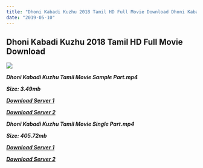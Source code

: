 ```yaml
---
title: "Dhoni Kabadi Kuzhu 2018 Tamil HD Full Movie Download Dhoni Kabadi Kuzhu Tamil HD Movie Download"
date: "2019-05-10"
---
```


## Dhoni Kabadi Kuzhu 2018 Tamil HD Full Movie Download

![](https://images.moviebuff.com/9aeb2414-bdba-4288-aac5-21f5ce93c288?w=1000)

**_Dhoni Kabadi Kuzhu Tamil Movie Sample Part.mp4_**

**_Size: 3.49mb_**

**_[Download Server 1](http://dl2.tamilsrcg.xyz/load/2018/Dhoni{3e481fa13b96e298813a968d76478a0dd6887383e8276579d75a86ec60557583}20Kabadi{3e481fa13b96e298813a968d76478a0dd6887383e8276579d75a86ec60557583}20Kuzhu/Dhoni{3e481fa13b96e298813a968d76478a0dd6887383e8276579d75a86ec60557583}20Kabadi{3e481fa13b96e298813a968d76478a0dd6887383e8276579d75a86ec60557583}20Kuzhu{3e481fa13b96e298813a968d76478a0dd6887383e8276579d75a86ec60557583}20HDRip/Dhoni{3e481fa13b96e298813a968d76478a0dd6887383e8276579d75a86ec60557583}20Kabadi{3e481fa13b96e298813a968d76478a0dd6887383e8276579d75a86ec60557583}20Kuzhu{3e481fa13b96e298813a968d76478a0dd6887383e8276579d75a86ec60557583}20704x300/Dhoni{3e481fa13b96e298813a968d76478a0dd6887383e8276579d75a86ec60557583}20Kabadi{3e481fa13b96e298813a968d76478a0dd6887383e8276579d75a86ec60557583}20Kuzhu{3e481fa13b96e298813a968d76478a0dd6887383e8276579d75a86ec60557583}20(2018){3e481fa13b96e298813a968d76478a0dd6887383e8276579d75a86ec60557583}20HDRip{3e481fa13b96e298813a968d76478a0dd6887383e8276579d75a86ec60557583}20Sample{3e481fa13b96e298813a968d76478a0dd6887383e8276579d75a86ec60557583}20HD.mp4)_**

**_[Download Server 2](http://dl2.tamilsrcg.xyz/load/2018/Dhoni{3e481fa13b96e298813a968d76478a0dd6887383e8276579d75a86ec60557583}20Kabadi{3e481fa13b96e298813a968d76478a0dd6887383e8276579d75a86ec60557583}20Kuzhu/Dhoni{3e481fa13b96e298813a968d76478a0dd6887383e8276579d75a86ec60557583}20Kabadi{3e481fa13b96e298813a968d76478a0dd6887383e8276579d75a86ec60557583}20Kuzhu{3e481fa13b96e298813a968d76478a0dd6887383e8276579d75a86ec60557583}20HDRip/Dhoni{3e481fa13b96e298813a968d76478a0dd6887383e8276579d75a86ec60557583}20Kabadi{3e481fa13b96e298813a968d76478a0dd6887383e8276579d75a86ec60557583}20Kuzhu{3e481fa13b96e298813a968d76478a0dd6887383e8276579d75a86ec60557583}20704x300/Dhoni{3e481fa13b96e298813a968d76478a0dd6887383e8276579d75a86ec60557583}20Kabadi{3e481fa13b96e298813a968d76478a0dd6887383e8276579d75a86ec60557583}20Kuzhu{3e481fa13b96e298813a968d76478a0dd6887383e8276579d75a86ec60557583}20(2018){3e481fa13b96e298813a968d76478a0dd6887383e8276579d75a86ec60557583}20HDRip{3e481fa13b96e298813a968d76478a0dd6887383e8276579d75a86ec60557583}20Sample{3e481fa13b96e298813a968d76478a0dd6887383e8276579d75a86ec60557583}20HD.mp4)_**

**_Dhoni Kabadi Kuzhu Tamil Movie Single Part.mp4_**

**_Size: 405.72mb_**

**_[Download Server 1](http://dl2.tamilsrcg.xyz/load/2018/Dhoni{3e481fa13b96e298813a968d76478a0dd6887383e8276579d75a86ec60557583}20Kabadi{3e481fa13b96e298813a968d76478a0dd6887383e8276579d75a86ec60557583}20Kuzhu/Dhoni{3e481fa13b96e298813a968d76478a0dd6887383e8276579d75a86ec60557583}20Kabadi{3e481fa13b96e298813a968d76478a0dd6887383e8276579d75a86ec60557583}20Kuzhu{3e481fa13b96e298813a968d76478a0dd6887383e8276579d75a86ec60557583}20HDRip/Dhoni{3e481fa13b96e298813a968d76478a0dd6887383e8276579d75a86ec60557583}20Kabadi{3e481fa13b96e298813a968d76478a0dd6887383e8276579d75a86ec60557583}20Kuzhu{3e481fa13b96e298813a968d76478a0dd6887383e8276579d75a86ec60557583}20704x300/Dhoni{3e481fa13b96e298813a968d76478a0dd6887383e8276579d75a86ec60557583}20Kabadi{3e481fa13b96e298813a968d76478a0dd6887383e8276579d75a86ec60557583}20Kuzhu{3e481fa13b96e298813a968d76478a0dd6887383e8276579d75a86ec60557583}20(2018){3e481fa13b96e298813a968d76478a0dd6887383e8276579d75a86ec60557583}20HDRip{3e481fa13b96e298813a968d76478a0dd6887383e8276579d75a86ec60557583}20HD.mp4)_**

**_[Download Server 2](http://dl2.tamilsrcg.xyz/load/2018/Dhoni{3e481fa13b96e298813a968d76478a0dd6887383e8276579d75a86ec60557583}20Kabadi{3e481fa13b96e298813a968d76478a0dd6887383e8276579d75a86ec60557583}20Kuzhu/Dhoni{3e481fa13b96e298813a968d76478a0dd6887383e8276579d75a86ec60557583}20Kabadi{3e481fa13b96e298813a968d76478a0dd6887383e8276579d75a86ec60557583}20Kuzhu{3e481fa13b96e298813a968d76478a0dd6887383e8276579d75a86ec60557583}20HDRip/Dhoni{3e481fa13b96e298813a968d76478a0dd6887383e8276579d75a86ec60557583}20Kabadi{3e481fa13b96e298813a968d76478a0dd6887383e8276579d75a86ec60557583}20Kuzhu{3e481fa13b96e298813a968d76478a0dd6887383e8276579d75a86ec60557583}20704x300/Dhoni{3e481fa13b96e298813a968d76478a0dd6887383e8276579d75a86ec60557583}20Kabadi{3e481fa13b96e298813a968d76478a0dd6887383e8276579d75a86ec60557583}20Kuzhu{3e481fa13b96e298813a968d76478a0dd6887383e8276579d75a86ec60557583}20(2018){3e481fa13b96e298813a968d76478a0dd6887383e8276579d75a86ec60557583}20HDRip{3e481fa13b96e298813a968d76478a0dd6887383e8276579d75a86ec60557583}20HD.mp4)_**
